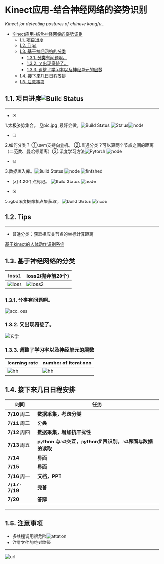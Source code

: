 # Kinect应用-结合神经网络的姿势识别
_Kinect for detecting postures of chinese kongfu..._


<!-- TOC -->

- [Kinect应用-结合神经网络的姿势识别](#kinect应用-结合神经网络的姿势识别)
    - [1.1. 项目进度](#11-项目进度)
    - [1.2. Tips](#12-tips)
    - [1.3. 基于神经网络的分类](#13-基于神经网络的分类)
        - [1.3.1. 分类有问题啊。](#131-分类有问题啊)
        - [1.3.2. 又出现奇迹了。](#132-又出现奇迹了)
        - [1.3.3. 调整了学习率以及神经单元的层数](#133-调整了学习率以及神经单元的层数)
    - [1.4. 接下来几日日程安排](#14-接下来几日日程安排)
    - [1.5. 注意事项](#15-注意事项)

<!-- /TOC -->

## 1.1. 项目进度![Build Status](https://img.shields.io/badge/%E8%BF%9B%E5%BA%A6-Stagnation-lightgrey.svg)

___ 



- [x] 
1.太极姿势集合。  见pic.jpg ,最好会做。![Build Status](https://ci.pytorch.org/jenkins/job/pytorch-master/badge/icon) ![Status](https://img.shields.io/badge/finished-%E9%99%88%E8%BF%9C%E5%86%9B%2C%E4%BD%95%E5%BD%A6%E4%BD%B6-blue.svg)![node](https://img.shields.io/badge/%E7%8E%8B%E6%96%B9%E5%B9%B4-adding-green.svg)

- [ ] 
2.如何分类？ ①.svm支持向量机。 ②.普通分类？可以算两个节点之间的距离（二范数、曼哈顿距离）③.深度学习方法![Pytorch](https://img.shields.io/badge/Framework-PyTorch-brightgreen.svg)  ![node](https://img.shields.io/badge/%E7%8E%8B%E6%96%B9%E5%B9%B4-adding-green.svg)


- [x] 
3.数据库入库。![Build Status](https://camo.githubusercontent.com/7ff1a64ca6e9f85bcdfc81a2e11bff01b9ad3d33/68747470733a2f2f7472617669732d63692e6f72672f70696b65736c65792f6769746875626261646765732e737667) ![node](https://img.shields.io/badge/%E7%8E%8B%E6%96%B9%E5%B9%B4-adding-green.svg) ![finfshed](https://img.shields.io/badge/finished-%E9%99%88%E8%BF%9C%E5%86%9B-blue.svg)
- [x] 
4.20个点标记。  ![Build Status](https://ci.pytorch.org/jenkins/job/pytorch-master/badge/icon) ![node](https://img.shields.io/badge/%E7%8E%8B%E6%96%B9%E5%B9%B4-adding-green.svg)
- [x] 
5.rgbd深度摄像机点集获取。  ![Build Status](https://camo.githubusercontent.com/7ff1a64ca6e9f85bcdfc81a2e11bff01b9ad3d33/68747470733a2f2f7472617669732d63692e6f72672f70696b65736c65792f6769746875626261646765732e737667) ![node](https://img.shields.io/badge/%E7%8E%8B%E6%96%B9%E5%B9%B4-adding-green.svg) 

## 1.2. Tips 
___
- 普通分类：获取相应关节点的坐标计算距离

[基于kinect的人体动作识别系统](https://img-blog.csdn.net/20170930162524582?watermark/2/text/aHR0cDovL2Jsb2cuY3Nkbi5uZXQvYmFvbGlucQ==/font/5a6L5L2T/fontsize/400/fill/I0JBQkFCMA==/dissolve/70/gravity/Center)

## 1.3. 基于神经网络的分类
loss1 | loss2(抛弃前20个)
---- | ---
![loss](https://github.com/wfnian/Kinect/blob/master/%E9%AA%A8%E9%AA%BC%E5%9D%90%E6%A0%87%E7%82%B9%E7%9A%84%E8%8E%B7%E5%8F%96%E5%85%A5%E5%BA%93/loss.png?raw=true)|![loss2](https://github.com/wfnian/Kinect/blob/master/%E9%AA%A8%E9%AA%BC%E5%9D%90%E6%A0%87%E7%82%B9%E7%9A%84%E8%8E%B7%E5%8F%96%E5%85%A5%E5%BA%93/loss2.png?raw=true)
### 1.3.1. 分类有问题啊。
![acc_loss](https://github.com/wfnian/Kinect/blob/master/loss_acc.png?raw=true)
### 1.3.2. 又出现奇迹了。
![玄学](https://github.com/wfnian/Kinect/blob/master/geez.png?raw=true)
### 1.3.3. 调整了学习率以及神经单元的层数
learning rate | number of iterations
---- | ---
![hh](https://github.com/wfnian/Kinect/blob/master/7-11-18-26.png?raw=true)|![hh](https://github.com/wfnian/Kinect/blob/master/7-11-18-30.png?raw=true)

## 1.4. 接下来几日日程安排
__时间__ | __任务__
---- | ---
__7/10__ 周二|__数据采集，考虑分类__
__7/11__ 周三|__分类__
__7/12__ 周四|__数据采集，增加抗干扰性__
__7/13__ 周五|__python 与c#交互，python负责识别，c#界面与数据的读取__
__7/14__ |__界面__
__7/15__ |__界面__
__7/16__ 周一|__文档，PPT__
__7/17-7/19__|__完善__
__7/20__|__答辩__
___
## 1.5. 注意事项


- 多线程调用很危险![attation](https://img.shields.io/badge/Attention-Serious-red.svg) 
- 注意文件的绝对路径
---
![url](https://qr.api.cli.im/qr?data=https%253A%252F%252Fgithub.com%252Fwfnian%252FKinect&level=H&transparent=false&bgcolor=%23ffffff&forecolor=%23000000&blockpixel=12&marginblock=1&logourl=http%3A&size=136&kid=cliim&key=6fc6080d5e7a26cb74bf361066319a3c)
